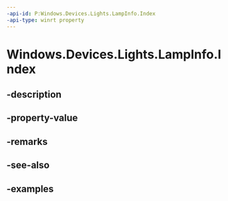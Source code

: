 ```yaml
---
-api-id: P:Windows.Devices.Lights.LampInfo.Index
-api-type: winrt property
---
```


<!-- Property syntax.
public int Index { get; }
-->

# Windows.Devices.Lights.LampInfo.Index

## -description

## -property-value

## -remarks

## -see-also

## -examples


